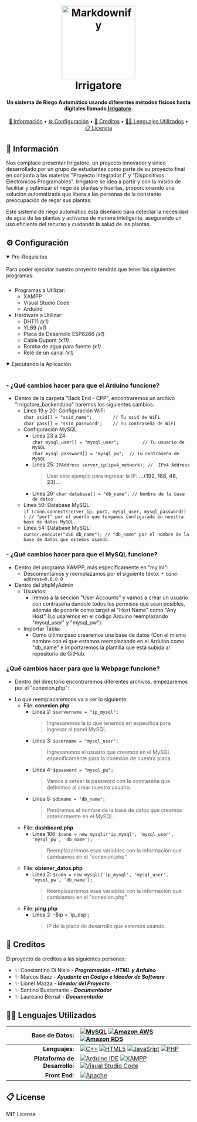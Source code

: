 
<h1 align="center">
  <br>
  <a href="http://www.amitmerchant.com/electron-markdownify"><img src="https://github.com/constadinisio/Irrigatore---Sistema-de-Riego/blob/main/Front%20End%20-%20Irrigatore/Irrigatore%20(1).jpg" alt="Markdownify" width="200"></a>
  <br>
  Irrigatore
  <br>
</h1>

<h4 align="center">Un sistema de Riego Automático usando diferentes métodos físicos hasta digitales llamado<a href="https://github.com/constadinisio/Irrigatore---Sistema-de-Riego" target="_blank"> Irrigatore</a>.</h4>

<p align="center">
  <a href="https://github.com/constadinisio/Irrigatore---Sistema-de-Riego?tab=readme-ov-file#-informaci%C3%B3n">📖 Información</a> •
  <a href="https://github.com/constadinisio/Irrigatore---Sistema-de-Riego?tab=readme-ov-file#-configuraci%C3%B3n">⚙ Configuración</a> •
  <a href="https://github.com/constadinisio/Irrigatore---Sistema-de-Riego?tab=readme-ov-file#-creditos">👥 Creditos</a> •
  <a href="https://github.com/constadinisio/Irrigatore---Sistema-de-Riego?tab=readme-ov-file#-lenguajes-utilizados">👨‍💻 Lenguajes Utilizados</a> •
  <a href="https://github.com/constadinisio/Irrigatore---Sistema-de-Riego?tab=readme-ov-file#license">📋 Licencia</a>
</p>

## 📖 Información

Nos complace presentar Irrigatore, un proyecto innovador y único desarrollado por un grupo de estudiantes como parte de su proyecto final en conjunto a las materias "Proyecto Integrador I" y "Dispositivos Electrónicos Programables". Irrigatore se idea a partir y con la misión de facilitar y optimizar el riego de plantas y huertas, proporcionando una solución automatizada que libera a las personas de la constante preocupación de regar sus plantas.

Este sistema de riego automático está diseñado para detectar la necesidad de agua de las plantas y activarse de manera inteligente, asegurando un uso eficiente del recurso y cuidando la salud de las plantas.

## ⚙ Configuración

<details open>
<summary>
Pre-Requisitos
</summary> <br />
Para poder ejecutar nuestro proyecto tendrás que tener los siguientes programas:

###

* Programas a Utilizar:
  - XAMPP
  - Visual Studio Code
  - Arduino
* Hardware a Utilizar:
  - DHT11  			_(x1)_
  - YL69   			_(x1)_
  - Placa de Desarrollo ESP8266	_(x1)_
  - Cable Dupont		_(x11)_
  - Bomba de agua para fuente	_(x1)_
  - Relé de un canal		_(x1)_
</details>

<details open>
<summary>
Ejecutando la Aplicación
</summary> <br />

### - **¿Qué cambios hacer para que el Arduino funcione?**
  * Dentro de la carpeta "Back End - CPP", encontraremos un archivo "irrigatore_backend.ino" haremos los siguientes cambios:
    - Línea 19 y 20: Configuración WiFi <br>
			```char ssid[] = "ssid_name";        // Tu ssid de WiFi```<br>
			```char pass[] = "ssid_password";    // Tu contraseña de WiFi```
    - Configuración MySQL <br>
		- Línea 23 a 24: <br>
	 		```char mysql_user[] = "mysql_user";         // Tu usuario de MySQL```<br>
	 		```char mysql_password[] = "mysql_pw";  // Tu contraseña de MySQL```<br>
  		- Línea 25:
			```IPAddress server_ip(ipv4_network); //  IPv4 Address```<br>
			> Usar este ejemplo para ingresar la IP: **...(192, 168, 48, 23)...**</br>
		- Línea 26:
	 		```char database[] = "db_name"; // Nombre de la base de datos```<br>
    - Linea 50: Database MySQL: <br>
			```if (conn.connect(server_ip, port, mysql_user, mysql_password)) { // "port" por el puerto que tengamos configurado en nuestra base de datos MySQL.```<br>
    - Linea 54: Database MySQL: <br>
			```cursor.execute("USE db_name"); // "db_name" por el nombre de la base de datos que estemos usando.```

### - **¿Qué cambios hacer para que el MySQL funcione?**
  * Dentro del programa XAMPP, más específicamente en "my.ini":
    - Descomentamos y reemplazamos por el siguiente texto:
			```* bind-address=0.0.0.0```
  * Dentro del phpMyAdmin
      - Usuarios:
        - Iremos a la sección "User Accounts" y vamos a crear un usuario con contraseña dandole todos los permisos que sean posibles, además de ponerle como target al "Host Name" como "Any Host" (Lo usaremos en el código Arduino reemplazando "mysql_user" y "mysql_pw").
      - Importar Tabla:
        - Como último paso crearemos una base de datos (Con el mismo nombre con el que estamos reemplazando en el Arduino como "db_name" e importaremos la plantilla que está subida al repositorio de GitHub.
       
### **¿Qué cambios hacer para que la Webpage funcione?**
  * Dentro del directorio encontraremos diferentes archivos, empezaremos por el "conexion.php":
   - Lo que reemplazaremoos va a ser lo siguiente:<br>
     - File: **conexion.php**
       	- Línea 2:
	   ```$servername = "ip_mysql";```<br>
			> Ingresaremos la ip que tenemos en especifica para ingresar al panel MySQL.
         - Línea 3:
           ```$username = "mysql_user";```<br>
			> Ingresaremos el usuario que creamos en el MySQL especificamente para la conexión de nuestra placa.
         - Línea 4:
     	   ```$password = "mysql_pw";```<br>
			> Vamos a setear la password con la contraseña que definimos al crear nuestro usuario.
         - Línea 5:
     	   ```$dbname = "db_name";```<br>
			> Pondremos el nombre de la base de datos que creamos anteriormente en el MySQL.
     - File: **dashboard.php**
		- Línea 106:
		  ```$conn = new mysqli('ip_mysql', 'mysql_user', 'mysql_pw', 'db_name');```<br>
			> Reemplazaremos esas variables con la información que cambiamos en el "conexion.php"
     - File: **obtener_datos.php**
		- Línea 2:
		  ```$conn = new mysqli('ip_mysql', 'mysql_user', 'mysql_pw', 'db_name');```
			> Reemplazaremos esas variables con la información que cambiamos en el "conexion.php"
     - File: **ping.php**
		- Línea 2:
		  -$ip = 'ip_esp';<br>
    		> IP de la placa de desarrollo que estemos usando.

</details>

## 👥 Creditos

El proyecto da creditos a las siguientes personas:
 - ✨ Constantino Di Nisio - ***Programación - HTML y Arduino***<br>
 - ✨ Marcos Baez - ***Ayudante en Código e Ideador de Software***<br>
 - ✨ Lionel Mazza - ***Ideador del Proyecto***<br>
 - ✨ Santino Bustamante - ***Documentador***<br>
 - ✨ Laureano Bernat - ***Documentador***<br>

## 👨‍💻 Lenguajes Utilizados

|Base de Datos: | [![MySQL](https://img.shields.io/badge/MySQL-005C84?style=for-the-badge&logo=mysql&logoColor=white)](https://mysql.com/) [![Amazon AWS](https://img.shields.io/badge/Amazon_AWS-FF9900?style=for-the-badge&logo=amazonaws&logoColor=white)](https://aws.amazon.com/) [![Amazon RDS](https://img.shields.io/badge/Amazon%20RDS-527FFF?style=for-the-badge&logo=amazon-rds&logoColor=white)](https://aws.amazon.com/)|
|-:|:-|
|**Lenguajes**: | [![C++](https://img.shields.io/badge/C%2B%2B-00599C?style=for-the-badge&logo=c%2B%2B&logoColor=white)](https://isocpp.org/) [![HTML5](https://img.shields.io/badge/HTML5-E34F26?style=for-the-badge&logo=html5&logoColor=white)](https://html.spec.whatwg.org/multipage/) [![JavaSript](https://img.shields.io/badge/JavaScript-323330?style=for-the-badge&logo=javascript&logoColor=F7DF1E)]([https://html.spec.whatwg.org/multipage/](https://developer.mozilla.org/es/docs/Web/JavaScript)) [![PHP](https://img.shields.io/badge/PHP-777BB4?style=for-the-badge&logo=php&logoColor=white)](https://php.net/)|
|**Plataforma de Desarrollo**: | [![Arduino IDE](https://img.shields.io/badge/Arduino-00979D?style=for-the-badge&logo=Arduino&logoColor=white)](https://arduino.cc) [![XAMPP](https://img.shields.io/badge/Xampp-F37623?style=for-the-badge&logo=xampp&logoColor=white)](https://www.apachefriends.org/es/index.html) [![Visual Studio Code](https://img.shields.io/badge/Visual_Studio_Code-0078D4?style=for-the-badge&logo=visual%20studio%20code&logoColor=white)](https://code.visualstudio.com/) |
|**Front End**:|[![Apache](https://img.shields.io/badge/Apache-D22128?style=for-the-badge&logo=Apache&logoColor=white)](https://httpd.apache.org/)|

## 📋 License

MIT License

